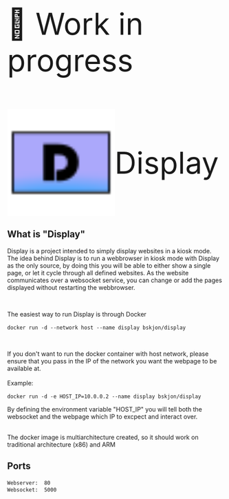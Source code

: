 <p style="font-size: 5em;">🚧 Work in progress</p>

<div style="display: flex; flex-wrap: wrap;">
    <img src="Web/src/assets/display.svg" style="height: 250px;" />
    <p style="font-size: 5em; margin: auto; margin-left: 0px;">Display</p>
</div>

## What is "Display"
Display is a project intended to simply display websites in a kiosk mode.
The idea behind Display is to run a webbrowser in kiosk mode with Display as the only source, by doing this you will be able to either show a single page, or let it cycle through all defined websites.
As the website communicates over a websocket service, you can change or add the pages displayed without restarting the webbrowser.

<br />

The easiest way to run Display is through Docker
```docker
docker run -d --network host --name display bskjon/display
```
<br/>

If you don't want to run the docker container with host network, please ensure that you pass in the IP of the network you want the webpage to be available at. 
<br/>
<br/>
Example:
```docker
docker run -d -e HOST_IP=10.0.0.2 --name display bskjon/display
```
By defining the environment variable "HOST_IP" you will tell both the websocket and the webpage which IP to excpect and interact over.

<br />
The docker image is multiarchitecture created, so it should work on traditional architecture (x86) and ARM

<br />

## Ports
```text
Webserver:  80
Websocket:  5000
```